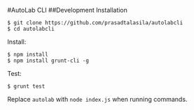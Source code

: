 #AutoLab CLI
##Development Installation
```
$ git clone https://github.com/prasadtalasila/autolabcli
$ cd autolabcli
```
Install:
```
$ npm install
$ npm install grunt-cli -g
```
Test:
```
$ grunt test
```

Replace `autolab` with `node index.js` when running commands.
